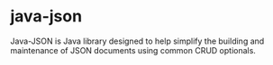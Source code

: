 # java-json
Java-JSON is Java library designed to help simplify the building and maintenance of JSON documents using common CRUD optionals.
